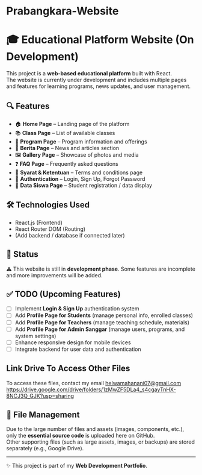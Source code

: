 # Prabangkara-Website

# 🎓 Educational Platform Website (On Development)

This project is a **web-based educational platform** built with React.  
The website is currently under development and includes multiple pages and features for learning programs, news updates, and user management.

## 🔍 Features
- 🏠 **Home Page** – Landing page of the platform  
- 📚 **Class Page** – List of available classes  
- 🎯 **Program Page** – Program information and offerings  
- 📰 **Berita Page** – News and articles section  
- 🖼️ **Gallery Page** – Showcase of photos and media  
- ❓ **FAQ Page** – Frequently asked questions  
- 📜 **Syarat & Ketentuan** – Terms and conditions page  
- 🔐 **Authentication** – Login, Sign Up, Forgot Password  
- 👥 **Data Siswa Page** – Student registration / data display  

## 🛠️ Technologies Used
- React.js (Frontend)  
- React Router DOM (Routing)  
- (Add backend / database if connected later)  

## 🚧 Status
⚠️ This website is still in **development phase**. Some features are incomplete and more improvements will be added.  

## ✅ TODO (Upcoming Features)
- [ ] Implement **Login & Sign Up** authentication system  
- [ ] Add **Profile Page for Students** (manage personal info, enrolled classes)  
- [ ] Add **Profile Page for Teachers** (manage teaching schedule, materials)  
- [ ] Add **Profile Page for Admin Sanggar** (manage users, programs, and system settings)  
- [ ] Enhance responsive design for mobile devices  
- [ ] Integrate backend for user data and authentication

## Link Drive To Access Other Files
To access these files, contact my email helwamahanani07@gmail.com
https://drive.google.com/drive/folders/1zMwZF5DLa4_s4cgayTnHX-8NCJ3Q_GJK?usp=sharing

## 📂 File Management
Due to the large number of files and assets (images, components, etc.), only the **essential source code** is uploaded here on GitHub.  
Other supporting files (such as large assets, images, or backups) are stored separately (e.g., Google Drive).  

---
✨ This project is part of my **Web Development Portfolio**.
